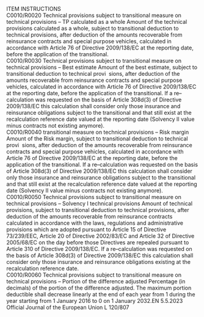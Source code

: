  
ITEM  INSTRUCTIONS  
C0010/R0020  Technical provisions subject to 
transitional measure on 
technical provisions – TP 
calculated as a whole  Amount of the technical provisions calculated as a whole, subject to transitional 
deduction to technical provisions, after deduction of the amounts recoverable 
from reinsurance contracts and special purpose vehicles, calculated in accordance 
with Article 76 of Directive 2009/138/EC at the reporting date, before the 
application of the transitional.  
C0010/R0030  Technical provisions subject to 
transitional measure on 
technical provisions – Best 
estimate  Amount of the best estimate, subject to transitional deduction to technical provi ­
sions, after deduction of the amounts recoverable from reinsurance contracts and 
special purpose vehicles, calculated in accordance with Article 76 of Directive 
2009/138/EC at the reporting date, before the application of the transitional. 
If a re–calculation was requested on the basis of Article 308d(3) of Directive 
2009/138/EC this calculation shall consider only those insurance and reinsurance 
obligations subject to the transitional and that still exist at the recalculation 
reference date valued at the reporting date (Solvency II value minus contracts 
not existing anymore).  
C0010/R0040  transitional measure on 
technical provisions – Risk 
margin  Amount of the Risk margin, subject to transitional deduction to technical provi ­
sions, after deduction of the amounts recoverable from reinsurance contracts and 
special purpose vehicles, calculated in accordance with Article 76 of Directive 
2009/138/EC at the reporting date, before the application of the transitional. 
If a re–calculation was requested on the basis of Article 308d(3) of Directive 
2009/138/EC this calculation shall consider only those insurance and reinsurance 
obligations subject to the transitional and that still exist at the recalculation 
reference date valued at the reporting date (Solvency II value minus contracts 
not existing anymore).  
C0010/R0050  Technical provisions subject to 
transitional measure on 
technical provisions – 
Solvency I technical provisions  Amount of technical provisions, subject to transitional deduction to technical 
provisions, after deduction of the amounts recoverable from reinsurance 
contracts calculated in accordance with the laws, regulations and administrative 
provisions which are adopted pursuant to Article 15 of Directive 73/239/EEC, 
Article 20 of Directive 2002/83/EC and Article 32 of Directive 2005/68/EC on 
the day before those Directives are repealed pursuant to Article 310 of Directive 
2009/138/EC. 
If a re–calculation was requested on the basis of Article 308d(3) of Directive 
2009/138/EC this calculation shall consider only those insurance and reinsurance 
obligations existing at the recalculation reference date.  
C0010/R0060  Technical provisions subject to 
transitional measure on 
technical provisions – Portion 
of the difference adjusted  Percentage (in decimals) of the portion of the difference adjusted. 
The maximum portion deductible shall decrease linearly at the end of each year 
from 1 during the year starting from 1 January 2016 to 0 on 1 January 2032.EN  5.5.2023 Official Journal of the European Union L 120/807
